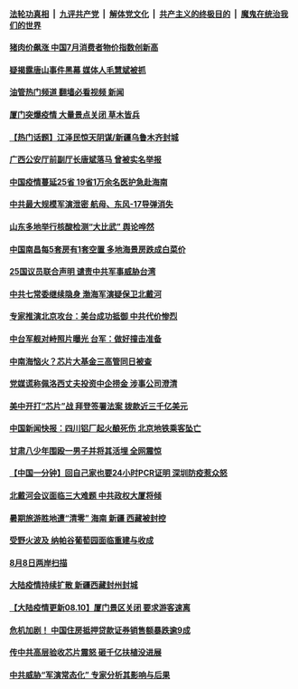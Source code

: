 ####  [法轮功真相](../../../../basic/blob/master/README.md?t=08102101) &nbsp;|&nbsp; [九评共产党](../../../../9ping.md/blob/master/README.md?t=08102101) &nbsp;|&nbsp; [解体党文化](../../../../jtdwh.md/blob/master/README.md?t=08102101)  &nbsp;|&nbsp; [共产主义的终极目的](../../../../gczydzjmd.md/blob/master/README.md?t=08102101) &nbsp;|&nbsp; [魔鬼在统治我们的世界](../../../../mgztzwmdsj.md/blob/master/README.md?t=08102101) 

#### [猪肉价飙涨 中国7月消费者物价指数创新高](../pages/prog204/a103499070.md?t=08102101) 

#### [疑揭露唐山事件黑幕 媒体人毛慧斌被抓](../pages/prog204/a103499052.md?t=08102101) 

#### [油管热门频道 翻墙必看视频 新闻](http://45.76.130.85:81/youtube.html?08102101)

#### [厦门突爆疫情 大量景点关闭 草木皆兵](../pages/prog204/a103499050.md?t=08102101) 

#### [【热门话题】江泽民惊天阴谋/新疆乌鲁木齐封城](../pages/prog204/a103499017.md?t=08102101) 

#### [广西公安厅前副厅长唐斌落马 曾被实名举报](../pages/prog204/a103499033.md?t=08102101) 

#### [中国疫情蔓延25省 19省1万余名医护急赴海南](../pages/prog204/a103499021.md?t=08102101) 

#### [中共最大规模军演泄密 航母、东风-17导弹消失](../pages/prog204/a103499024.md?t=08102101) 

#### [山东多地举行核酸检测“大比武” 舆论哗然](../pages/prog204/a103499019.md?t=08102101) 


#### [中国南昌每5套房有1套空置 多地海景房跌成白菜价](../pages/prog204/a103498980.md?t=08102101) 

#### [25国议员联合声明 谴责中共军事威胁台湾](../pages/prog204/a103498948.md?t=08102101) 

#### [中共七常委继续隐身 渤海军演疑保卫北戴河](../pages/prog204/a103498926.md?t=08102101) 

#### [专家推演北京攻台：美台成功抵御 中共代价惨烈](../pages/prog204/a103498931.md?t=08102101) 

#### [中台军舰对峙照片曝光 台军：做好撞击准备](../pages/prog204/a103498880.md?t=08102101) 

#### [中南海恼火？芯片大基金三高管同日被查](../pages/prog204/a103498827.md?t=08102101) 

#### [党媒谎称佩洛西丈夫投资中企捞金 涉事公司澄清](../pages/prog204/a103498332.md?t=08102101) 

#### [美中开打“芯片”战 拜登签署法案 拨款近三千亿美元](../pages/prog204/a103498732.md?t=08102101) 

#### [中国新闻快报：四川铝厂起火酿死伤 北京地铁乘客坠亡](../pages/prog204/a103498771.md?t=08102101) 

#### [甘肃八少年围殴一男子并将其活埋 全网震惊](../pages/prog204/a103498749.md?t=08102101) 

#### [【中国一分钟】回自己家也要24小时PCR证明 深圳防疫惹众怒](../pages/prog204/a103498769.md?t=08102101) 

#### [北戴河会议面临三大难题 中共政权大厦将倾](../pages/prog204/a103498773.md?t=08102101) 

#### [暑期旅游胜地遭“清零” 海南 新疆 西藏被封控](../pages/prog204/a103498779.md?t=08102101) 

#### [受野火波及 纳帕谷葡萄园面临重建与收成](../pages/prog204/a103498662.md?t=08102101) 

#### [8月8日两岸扫描](../pages/prog204/a103498641.md?t=08102101) 

#### [大陆疫情持续扩散 新疆西藏封州封城](../pages/prog204/a103498633.md?t=08102101) 

#### [【大陆疫情更新08.10】厦门景区关闭 要求游客速离](../pages/prog204/a103497127.md?t=08102101) 

#### [危机加剧！ 中国住房抵押贷款证券销售额暴跌逾9成](../pages/prog204/a103498576.md?t=08102101) 


#### [传中共高层验收芯片震怒 砸千亿扶植没进展](../pages/prog204/a103498429.md?t=08102101) 

#### [中共威胁“军演常态化” 专家分析其影响与后果](../pages/prog204/a103498509.md?t=08102101) 

<img src='http://gfw-breaker.win/goodnews/indexes/prog204.md' width='0px' height='0px'/>
